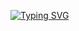 [![Typing SVG](https://readme-typing-svg.demolab.com/?lines=Hi!+I'm+MELBIN;Angular+%26+UI+Developer;Welcome+to+my+GitHub!&font=Fira%20Code&center=true&width=1000&height=50&color=58a6ff&vCenter=true&pause=1000)](https://git.io/typing-svg)
